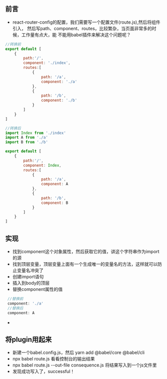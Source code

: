 ## 前言
- react-router-config的配置，我们需要写一个配置文件(route.js),然后将组件引入，
  然后写path、component、routes，比较繁杂，当页面非常多的时候，工作量有点大，能
  不能用babel插件来解决这个问题呢？
```js
//转换前
export default [
    {
        path:'/',
        component: './index',
        routes:[
            {
                path: '/a',
                component: './a'
            },
            {
                path: '/b',
                component: './b'
            }
        ]
    }
]
```
```js
//转换后
import Index from './index'
import A from './a'
import B from './b'

export default [
    {
        path:'/',
        component: Index,
        routes:[
            {
                path: '/a',
                component: A
            },
            {
                path: '/b',
                component: B
            }
        ]
    }
]
```


## 实现
- 找到component这个对象属性，然后获取它的值，讲这个字符串作为import的源
- 找到顶层变量，顶层变量上面有一个生成唯一的变量名的方法，这样就可以防止变量名冲突了
- 创建import语句
- 插入到body的顶层
- 替换component属性的值
 ```js
  //替换前
  component: './a'
  //替换后
  component: A
 ```
- 

## 将plugin用起来
- 新建一个babel.config.js，然后 yarn add @babel/core @babel/cli
- npx babel route.js  看看控制台的输出结果
- npx babel route.js --out-file consequence.js  将结果写入到一个js文件里
- 发现成功写入了，successful！